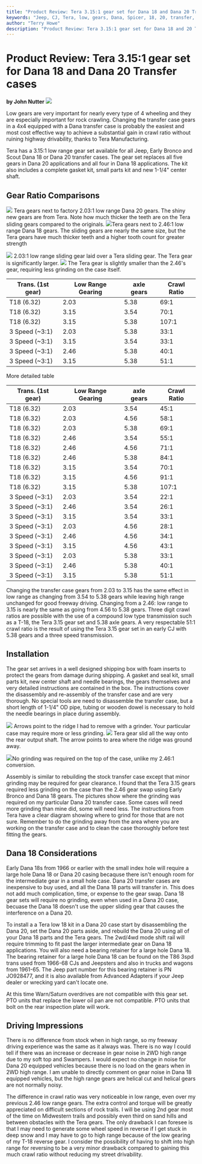 ```yaml
---
title: "Product Review: Tera 3.15:1 gear set for Dana 18 and Dana 20 Transfer cases"
keywords: "Jeep, CJ, Tera, low, gears, Dana, Spicer, 18, 20, transfer, Mepco, gearing, Dana 20, Dana 18, case"
author: "Terry Howe"
description: "Product Review: Tera 3.15:1 gear set for Dana 18 and 20 Transfer case"
---
```

# Product Review: Tera 3.15:1 gear set for Dana 18 and Dana 20 Transfer cases

**by John Nutter** [![](../../img/xfer/upgrades/terad20/tera1s.jpg "")](../../img/xfer/upgrades/terad20/tera1.jpg)

Low gears are very important for nearly every type of 4 wheeling and they are especially important for rock crawling. Changing the transfer case gears in a 4x4 equipped with a Dana transfer case is probably the easiest and most cost effective way to achieve a substantial gain in crawl ratio without ruining highway drivability, thanks to Tera Manufacturing.

Tera has a 3.15:1 low range gear set available for all Jeep, Early Bronco and Scout Dana 18 or Dana 20 transfer cases. The gear set replaces all five gears in Dana 20 applications and all four in Dana 18 applications. The kit also includes a complete gasket kit, small parts kit and new 1-1/4" center shaft.

## Gear Ratio Comparisons

[![](../../img/xfer/upgrades/terad20/tera7s.jpg "")](../../img/xfer/upgrades/terad20/tera7.jpg) Tera gears next to factory 2.03:1 low range Dana 20 gears. The shiny new gears are from Tera. Note how much thicker the teeth are on the Tera sliding gears compared to the originals.  [![](../../img/xfer/upgrades/terad20/tera6s.jpg "")](../../img/xfer/upgrades/terad20/tera6.jpg)Tera gears next to 2.46:1 low range Dana 18 gears. The sliding gears are nearly the same size, but the Tera gears have much thicker teeth and a higher tooth count for greater strength

[![](../../img/xfer/upgrades/terad20/tera8s.jpg "")](../../img/xfer/upgrades/terad20/tera8.jpg) 2.03:1 low range sliding gear laid over a Tera sliding gear. The Tera gear is significantly larger.  [![](../../img/xfer/upgrades/terad20/tera9s.jpg "")](../../img/xfer/upgrades/terad20/tera9.jpg) The Tera gear is slightly smaller than the 2.46's gear, requiring less grinding on the case itself.

| Trans. (1st gear) | Low Range Gearing | axle gears | Crawl Ratio |
|-------------------|-------------------|------------|-------------|
| T18 (6.32)        | 2.03              | 5.38       | 69:1        |
| T18 (6.32)        | 3.15              | 3.54       | 70:1        |
| T18 (6.32)        | 3.15              | 5.38       | 107:1       |
| 3 Speed (~3:1)    | 2.03              | 5.38       | 33:1        |
| 3 Speed (~3:1)    | 3.15              | 3.54       | 33:1        |
| 3 Speed (~3:1)    | 2.46              | 5.38       | 40:1        |
| 3 Speed (~3:1)    | 3.15              | 5.38       | 51:1        |

More detailed table

| Trans. (1st gear) | Low Range Gearing | axle gears | Crawl Ratio |
|-------------------|-------------------|------------|-------------|
| T18 (6.32)        | 2.03              | 3.54       | 45:1        |
| T18 (6.32)        | 2.03              | 4.56       | 58:1        |
| T18 (6.32)        | 2.03              | 5.38       | 69:1        |
| T18 (6.32)        | 2.46              | 3.54       | 55:1        |
| T18 (6.32)        | 2.46              | 4.56       | 71:1        |
| T18 (6.32)        | 2.46              | 5.38       | 84:1        |
| T18 (6.32)        | 3.15              | 3.54       | 70:1        |
| T18 (6.32)        | 3.15              | 4.56       | 91:1        |
| T18 (6.32)        | 3.15              | 5.38       | 107:1       |
| 3 Speed (~3:1)    | 2.03              | 3.54       | 22:1        |
| 3 Speed (~3:1)    | 2.46              | 3.54       | 26:1        |
| 3 Speed (~3:1)    | 3.15              | 3.54       | 33:1        |
| 3 Speed (~3:1)    | 2.03              | 4.56       | 28:1        |
| 3 Speed (~3:1)    | 2.46              | 4.56       | 34:1        |
| 3 Speed (~3:1)    | 3.15              | 4.56       | 43:1        |
| 3 Speed (~3:1)    | 2.03              | 5.38       | 33:1        |
| 3 Speed (~3:1)    | 2.46              | 5.38       | 40:1        |
| 3 Speed (~3:1)    | 3.15              | 5.38       | 51:1        |

Changing the transfer case gears from 2.03 to 3.15 has the same effect in low range as changing from 3.54 to 5.38 gears while leaving high range unchanged for good freeway driving. Changing from a 2.46: low range to 3.15 is nearly the same as going from 4.56 to 5.38 gears. Three digit crawl ratios are possible with the use of a compound low type transmission such as a T-18, the Tera 3.15 gear set and 5.38 axle gears. A very respectable 51:1 crawl ratio is the result of using the Tera 3.15 gear set in an early CJ with 5.38 gears and a three speed transmission.

## Installation

The gear set arrives in a well designed shipping box with foam inserts to protect the gears from damage during shipping. A gasket and seal kit, small parts kit, new center shaft and needle bearings, the gears themselves and very detailed instructions are contained in the box. The instructions cover the disassembly and re-assembly of the transfer case and are very thorough. No special tools are need to disassemble the transfer case, but a short length of 1-1/4" OD pipe, tubing or wooden dowel is necessary to hold the needle bearings in place during assembly.

[![](../../img/xfer/upgrades/terad20/tera3s.jpg "")](../../img/xfer/upgrades/terad20/tera3.jpg) Arrows point to the ridge I had to remove with a grinder. Your particular case may require more or less grinding.  [![](../../img/xfer/upgrades/terad20/tera2s.jpg "")](../../img/xfer/upgrades/terad20/tera2.jpg) Tera gear slid all the way onto the rear output shaft. The arrow points to area where the ridge was ground away.

[![](../../img/xfer/upgrades/terad20/tera5s.jpg "")](../../img/xfer/upgrades/terad20/tera5.jpg)No grinding was required on the top of the case, unlike my 2.46:1 conversion.

Assembly is similar to rebuilding the stock transfer case except that minor grinding may be required for gear clearance. I found that the Tera 3.15 gears required less grinding on the case than the 2.46 gear swap using Early Bronco and Dana 18 gears. The pictures show where the grinding was required on my particular Dana 20 transfer case. Some cases will need more grinding than mine did, some will need less. The instructions from Tera have a clear diagram showing where to grind for those that are not sure. Remember to do the grinding away from the area where you are working on the transfer case and to clean the case thoroughly before test fitting the gears.

## Dana 18 Considerations

Early Dana 18s from 1966 or earlier with the small index hole will require a large hole Dana 18 or Dana 20 casing becaquse there isn't enough room for the intermediate gear in a small hole case. Dana 20 transfer cases are inexpensive to buy used, and all the Dana 18 parts will transfer in. This does not add much complication, time, or expense to the gear swap. Dana 18 gear sets will require no grinding, even when used in a Dana 20 case, becuase the Dana 18 doesn't use the upper sliding gear that causes the interference on a Dana 20.

To install a a Tera low 18 kit in a Dana 20 case start by disassembling the Dana 20, set the Dana 20 parts aside, and rebuild the Dana 20 using all of your Dana 18 parts and the Tera gears. The 2wd/4wd mode shift rail will require trimming to fit past the larger intermediate gear on Dana 18 applications. You will also need a bearing retainer for a large hole Dana 18. The bearing retainer for a large hole Dana 18 can be found on the T86 3spd trans used from 1966-68 CJs and Jeepsters and also in trucks and wagons from 1961-65. The Jeep part number for this bearing retainer is PN JO928477, and it is also available from Advanced Adapters if your Jeep dealer or wrecking yard can't locate one.

At this time Warn/Saturn overdrives are not compatible with this gear set. PTO units that replace the lower oil pan are not compatible. PTO units that bolt on the rear inspection plate will work.

## Driving Impressions

There is no difference from stock when in high range, so my freeway driving experience was the same as it always was. There is no way I could tell if there was an increase or decrease in gear noise in 2WD high range due to my soft top and Swampers. I would expect no change in noise for Dana 20 equipped vehicles because there is no load on the gears when in 2WD high range. I am unable to directly comment on gear noise in Dana 18 equipped vehicles, but the high range gears are helical cut and helical gears are not normally noisy.

The difference in crawl ratio was very noticeable in low range, even over my previous 2.46 low range gears. The extra control and torque will be greatly appreciated on difficult sections of rock trails. I will be using 2nd gear most of the time on Midwestern trails and possibly even third on sand hills and between obstacles with the Tera gears. The only drawback I can foresee is that I may need to generate some wheel speed in reverse if I get stuck in deep snow and I may have to go to high range because of the low gearing of my T-18 reverse gear. I consider the possibility of having to shift into high range for reversing to be a very minor drawback compared to gaining this much crawl ratio without reducing my street drivability.